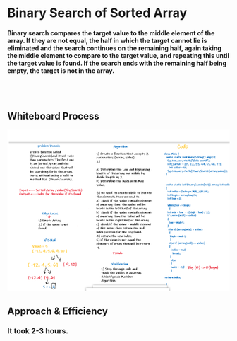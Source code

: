 # Binary Search of Sorted Array
<!-- Description of the challenge -->
#### Binary search compares the target value to the middle element of the array. If they are not equal, the half in which the target cannot lie is eliminated and the search continues on the remaining half, again taking the middle element to compare to the target value, and repeating this until the target value is found. If the search ends with the remaining half being empty, the target is not in the array.

<br>
<br>

## Whiteboard Process
<!-- Embedded whiteboard image -->
![](./assets/array-binary-search2.png)

## Approach & Efficiency
<!-- What approach did you take? Discuss Why. What is the Big O space/time for this approach? -->

### **It took 2-3 hours.**